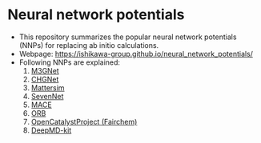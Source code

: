 # Neural network potentials

- This repository summarizes the popular neural network potentials (NNPs) for replacing ab initio calculations.
- Webpage: https://ishikawa-group.github.io/neural_network_potentials/
- Following NNPs are explained:
  1. [M3GNet](./m3gnet/README.md)
  2. [CHGNet](./chgnet/README.md)
  3. [Mattersim](./mattersim/README.md)
  4. [SevenNet](./sevennet/README.md)
  5. [MACE](./mace/README.md)
  6. [ORB](./orb/README.md)
  7. [OpenCatalystProject (Fairchem)](./ocp/README.md)
  8. [DeepMD-kit](./deepmd-kit/README.md)
